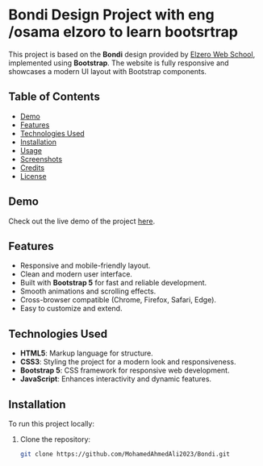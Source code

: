 # Bondi Design Project with eng /osama elzoro to learn bootsrtrap

This project is based on the **Bondi** design provided by [Elzero Web School](https://www.elzero.org/), implemented using **Bootstrap**. The website is fully responsive and showcases a modern UI layout with Bootstrap components.

## Table of Contents

- [Demo](#demo)
- [Features](#features)
- [Technologies Used](#technologies-used)
- [Installation](#installation)
- [Usage](#usage)
- [Screenshots](#screenshots)
- [Credits](#credits)
- [License](#license)

## Demo

Check out the live demo of the project [here](https://mohamedahmedali2023.github.io/Bondi/).

## Features

- Responsive and mobile-friendly layout.
- Clean and modern user interface.
- Built with **Bootstrap 5** for fast and reliable development.
- Smooth animations and scrolling effects.
- Cross-browser compatible (Chrome, Firefox, Safari, Edge).
- Easy to customize and extend.

## Technologies Used

- **HTML5**: Markup language for structure.
- **CSS3**: Styling the project for a modern look and responsiveness.
- **Bootstrap 5**: CSS framework for responsive web development.
- **JavaScript**: Enhances interactivity and dynamic features.

## Installation

To run this project locally:

1. Clone the repository:

   ```bash
   git clone https://github.com/MohamedAhmedAli2023/Bondi.git
